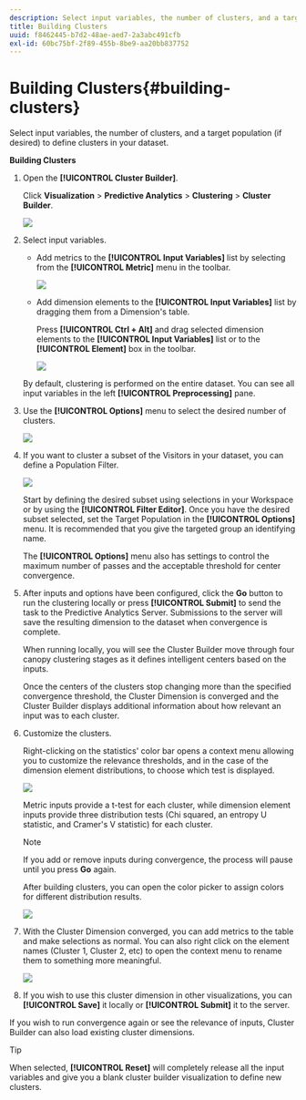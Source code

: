 ```yaml
---
description: Select input variables, the number of clusters, and a target population (if desired) to define clusters in your dataset.
title: Building Clusters
uuid: f8462445-b7d2-48ae-aed7-2a3abc491cfb
exl-id: 60bc75bf-2f89-455b-8be9-aa20bb837752
---
```

# Building Clusters{#building-clusters}

Select input variables, the number of clusters, and a target population (if desired) to define clusters in your dataset.

 **Building Clusters**

1. Open the **[!UICONTROL Cluster Builder]**.

   Click **Visualization** > **Predictive Analytics** > **Clustering** > **Cluster Builder**. 

   ![](assets/cluster-builder-step1.png)

1. Select input variables.

    * Add metrics to the **[!UICONTROL Input Variables]** list by selecting from the **[!UICONTROL Metric]** menu in the toolbar.

      ![](assets/cluster_metric_select.png)

    * Add dimension elements to the **[!UICONTROL Input Variables]** list by dragging them from a Dimension's table.

      Press **[!UICONTROL Ctrl + Alt]** and drag selected dimension elements to the **[!UICONTROL Input Variables]** list or to the **[!UICONTROL Element]** box in the toolbar.

      ![](assets/cluster_dim_select.png)

   By default, clustering is performed on the entire dataset. You can see all input variables in the left **[!UICONTROL Preprocessing]** pane. 
1. Use the **[!UICONTROL Options]** menu to select the desired number of clusters.

   ![](assets/build_cluster_2.png)

1. If you want to cluster a subset of the Visitors in your dataset, you can define a Population Filter.

   ![](assets/build_cluster_3.png)

   Start by defining the desired subset using selections in your Workspace or by using the **[!UICONTROL Filter Editor]**. Once you have the desired subset selected, set the Target Population in the **[!UICONTROL Options]** menu. It is recommended that you give the targeted group an identifying name.

   The **[!UICONTROL Options]** menu also has settings to control the maximum number of passes and the acceptable threshold for center convergence. 

1. After inputs and options have been configured, click the **Go** button to run the clustering locally or press **[!UICONTROL Submit]** to send the task to the Predictive Analytics Server. Submissions to the server will save the resulting dimension to the dataset when convergence is complete.

   When running locally, you will see the Cluster Builder move through four canopy clustering stages as it defines intelligent centers based on the inputs.

   Once the centers of the clusters stop changing more than the specified convergence threshold, the Cluster Dimension is converged and the Cluster Builder displays additional information about how relevant an input was to each cluster. 

1. Customize the clusters.

   Right-clicking on the statistics' color bar opens a context menu allowing you to customize the relevance thresholds, and in the case of the dimension element distributions, to choose which test is displayed.

   ![](assets/build_cluster_7.png)

   Metric inputs provide a t-test for each cluster, while dimension element inputs provide three distribution tests (Chi squared, an entropy U statistic, and Cramer's V statistic) for each cluster.

   >[!NOTE]
   >
   >If you add or remove inputs during convergence, the process will pause until you press **Go** again.

   After building clusters, you can open the color picker to assign colors for different distribution results.

   ![](assets/build_cluster_5.png)

1. With the Cluster Dimension converged, you can add metrics to the table and make selections as normal. You can also right click on the element names (Cluster 1, Cluster 2, etc) to open the context menu to rename them to something more meaningful.

   ![](assets/build_cluster_6.png)

1. If you wish to use this cluster dimension in other visualizations, you can **[!UICONTROL Save]** it locally or **[!UICONTROL Submit]** it to the server.

If you wish to run convergence again or see the relevance of inputs, Cluster Builder can also load existing cluster dimensions.

>[!TIP]
>
>When selected, **[!UICONTROL Reset]** will completely release all the input variables and give you a blank cluster builder visualization to define new clusters.
